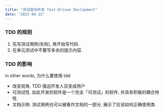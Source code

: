 ```yaml
---
title: "测试驱动开发 Test-Driven Devlopment"
date: "2023-06-15"
---
```


### TDD 的规则
1. 先写测试用例(失败), 再开始写代码
2. 在单元测试中不要写多余的提示内容.

### TDD 的影响
in other words, 为什么要使用 tdd
- 改变视角. TDD 强迫开发人员变成用户
- 可测试性. 如此开发的软件是一个完全「可测试」的软件, 并具有积极的耦合特性.
- 文档示例. 测试用例也可以被看作文档的一部分, 展示了应该如何正确使用类.

